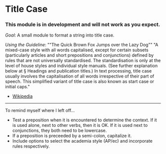 # Title Case

### This module is in development and will not work as you expect.

*Goal*:
A small module to format a string into title case.

*Using the Guideline*:
""The Quick Brown Fox Jumps over the Lazy Dog""
"A mixed-case style with all words capitalised, except for certain subsets (particularly articles and short prepositions and conjunctions) defined by rules that are not universally standardised. The standardisation is only at the level of house styles and individual style manuals. (See further explanation below at § Headings and publication titles.) In text processing, title case usually involves the capitalisation of all words irrespective of their part of speech. This simplified variant of title case is also known as start case or initial caps."
- [Wikipedia](https://en.wikipedia.org/wiki/Letter_case#Title_Case)

---

To remind myself where I left off...

- Test a preposition when it is encountered to determine the context. If it is used alone, next to other verbs, then it is OK. If it is used next to conjunctions, they both need to be lowercase.
- If a preposition is preceeded by a semi-colon, capitalize it.
- Include options to select the academia style (AP/ec) and incorporate rules respectively.